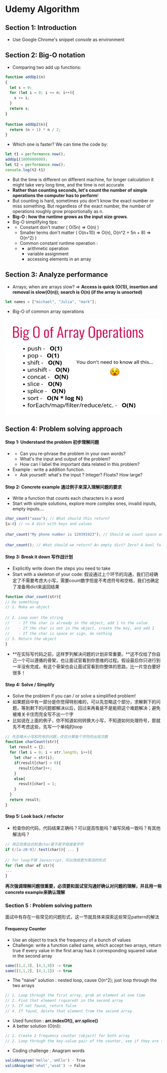 # Udemy Algorithm

## Section 1: Introduction

* Use Google Chrome's snippet console as environment

## Section 2: Big-O notation

* Comparing two add up functions:

```javascript
function addUp1(n)
{
  let s = 0;
  for (let i = 0; i <= n; i++){
    s += i;
  }
  return s;
}

function addUp2(n){
  return (n + 1) * n / 2;
}
```

* Which one is faster? We can time the code by:

```javascript
let t1 = performance.now();
addUp1(1000000000);
let t2 = performance.now();
console.log(t2-t1)
```

* But the time is different on different machine, for longer calculation it might take very long time, and the time is not accurate
* **Rather than counting seconds, let's count the number of simple operations the computer has to perform**!
* But counting is hard, sometimes you don't know the exact number or miss something. But regardless of the exact number, the number of operations roughly grow proportionally as n.
* **Big-O : how the runtime grows as the input size grows**.
* Big-O simplifying tips:
* * Constant don't matter \( O\(5n\) =&gt; O\(n\) \)
  * Smaller terms don't matter \( O\(n+10\) =&gt; O\(n\), O\(n^2 + 5n + 8\) =&gt; O\(n^2\) \)
  * Common constant runtime operation : 
  * * arithmetic operation
    * variable assignment
    * accessing elements in an array

## Section 3: Analyze performance

* Arrays; when are arrays slow? =&gt; **Access is quick \(O\(1\)\), insertion and removal is slow\(O\(n\)\); search is O\(n\) \(if the array is unsorted\)**

```javascript
let names = ["michael", "Julia", "mark"];
```

* Big-O of common array operations

![](.gitbook/assets/js_array.png)

## Section 4: Problem solving approach

#### Step 1: Understand the problem 初步理解问题

* * Can you re-phrase the problem in your own words?
  * What's the input and output of the problem?
  * How can I label the important data related in this problem?
* Example : write a addition function.
* * Ask yourself: what's the input ? Integer? Floats? How large?

#### Step 2: Concrete example 通过例子来深入理解问题的要求

* Write a function that counts each characters in a word
* Start with simple solutions, explore more complex ones, invalid inputs, empty inputs....

```javascript
char_count("aaaa"); // What should this return?
{a:4} // <= A dict with keys and values

char_count("My phone number is 129391923"); // Should we count space and numb?

char_count(); // What should we return? An empty dict? Zero? A bool false?
```

#### Step 3: Break it down 写作战计划

* Explicitly write down the steps you need to take
* Start with a skeleton of your code: 假设通过上个环节的沟通，我们已经确定了不需要考虑大小写，需要count数字但是不考虑符号和空格，我们也确定了准备用dict来返回结果

```javascript
function char_count(str){
// Do something
// 1. Make an object

// 2. Loop over the string
//    - If the char is already in the object, add 1 to the value
//    - If the char is not in the object, create the key, and add 1
//    - If the char is space or sign, do nothing
// 3. Return the object
}
```

* **在实际写代码之前，这样罗列解决问题的计划非常重要。**这不仅给了你自己一个可以遵循的骨架，也让面试官看到你思维的过程。假设最后你只进行到一半没有完成，有这个骨架也会让面试官看到你整体的思路，比一片空白要好很多！

#### Step 4: Solve / Simplify

* Solve the problem if you can / or solve a simplified problem!
* 如果题目中有一部分是你觉得特别难的，可以先忽略这个部分，求解剩下的问题，等到剩下的问题都解决以后，回过来再看是不是能把这个难题解决；避免被难关卡住而完全写不出一个字
* 比如说在上面的例子，你不知道如何转换大小写，不知道如何处理符号，那就先不考虑这些，先写一个单纯的loop

```javascript
// 先忽略大小写和符号的问题，仅仅计算每个字符的出现次数
function charCount(str){
  let result = {};
  for (let i = 0; i < str.length; i++){
    let char = str[i];
    if(result[char] > 0){
      result[char]++;
    }
    else{
      result[char] = 1;
    }
  }
  return result;
}
```

#### Step 5: Look back / refactor

* 检查你的代码，代码结果正确吗？可以提高性能吗？编写风格一致吗？有其他解法吗？

```javascript
// 用正则表达式检查char是不是字母或者字符
if (/[a-z0-9]/.test(char)){ ... }

// for loop不够 Javascript，可以改成更为简洁的形式
for (let char of str){
...
}
```

**再次强调理解问题很重要，必须要和面试官沟通好确认对问题的理解，并且用一些concrete example来确认理解**

### Section 5 : Problem solving pattern

面试中有存在一些常见的问题形式，这一节就具体来探索这些常见pattern的解法

#### Frequency Counter

* Use an object to track the frequency of a bunch of values
* Challenge: write a function called same, which accept two arrays, return true if every value in the first array has it corresponding squared value in the second array

```javascript
same([1,2,3], [4,1,9]) -> true
same([1,1,2], [4,1,1]) -> true
```

* The "naive" solution : nested loop, cause O\(n^2\); just loop through the two arrays

```javascript
// 1. Loop through the first array, grab an element at one time
// 2. Find that element (squared) in the second array
// 3. If not found, return false
// 4. If found, delete that element from the second array
```

* Used function : **arr.indexOf\(\), arr.splice\(\)**
* A better solution \(O\(n\)\):

```javascript
// 1. Create 2 frequency counter (object) for both array
// 2. Loop through the key-value pair of the counter, see if they are same
```

* Coding challenge : Anagram words

```javascript
validAnagram('Hello','eHllo') - True
validAnagram('what','wsat') -> False
```

